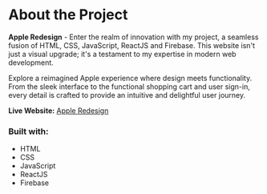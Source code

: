 # About the Project

**Apple Redesign** - Enter the realm of innovation with my  project, a seamless fusion of HTML, CSS, JavaScript, ReactJS and Firebase. This website isn't just a visual upgrade; it's a testament to my expertise in modern web development.

Explore a reimagined Apple experience where design meets functionality. From the sleek interface to the functional shopping cart and user sign-in, every detail is crafted to provide an intuitive and delightful user journey.

**Live Website:** [Apple Redesign](https://https://apple-redesign-gules.vercel.app/.com/)

### Built with:
 - HTML
 - CSS
 - JavaScript
 - ReactJS
 - Firebase
